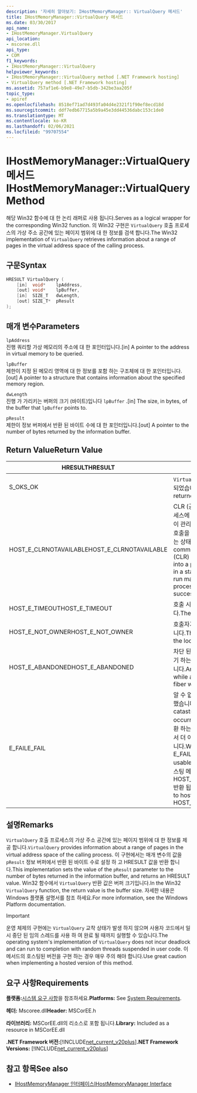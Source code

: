 ```yaml
---
description: '자세히 알아보기: IHostMemoryManager:: VirtualQuery 메서드'
title: IHostMemoryManager::VirtualQuery 메서드
ms.date: 03/30/2017
api_name:
- IHostMemoryManager.VirtualQuery
api_location:
- mscoree.dll
api_type:
- COM
f1_keywords:
- IHostMemoryManager::VirtualQuery
helpviewer_keywords:
- IHostMemoryManager::VirtualQuery method [.NET Framework hosting]
- VirtualQuery method [.NET Framework hosting]
ms.assetid: 757af1e6-b9e8-49e7-b5db-342be3aa205f
topic_type:
- apiref
ms.openlocfilehash: 8518ef71ad7d493fa04d4e2321f1f90ef8ecd18d
ms.sourcegitcommit: ddf7edb67715a5b9a45e3dd44536dabc153c1de0
ms.translationtype: MT
ms.contentlocale: ko-KR
ms.lasthandoff: 02/06/2021
ms.locfileid: "99707554"
---
```

# <a name="ihostmemorymanagervirtualquery-method"></a><span data-ttu-id="2f372-103">IHostMemoryManager::VirtualQuery 메서드</span><span class="sxs-lookup"><span data-stu-id="2f372-103">IHostMemoryManager::VirtualQuery Method</span></span>

<span data-ttu-id="2f372-104">해당 Win32 함수에 대 한 논리 래퍼로 사용 됩니다.</span><span class="sxs-lookup"><span data-stu-id="2f372-104">Serves as a logical wrapper for the corresponding Win32 function.</span></span> <span data-ttu-id="2f372-105">의 Win32 구현은 `VirtualQuery` 호출 프로세스의 가상 주소 공간에 있는 페이지 범위에 대 한 정보를 검색 합니다.</span><span class="sxs-lookup"><span data-stu-id="2f372-105">The Win32 implementation of `VirtualQuery` retrieves information about a range of pages in the virtual address space of the calling process.</span></span>  
  
## <a name="syntax"></a><span data-ttu-id="2f372-106">구문</span><span class="sxs-lookup"><span data-stu-id="2f372-106">Syntax</span></span>  
  
```cpp  
HRESULT VirtualQuery (  
    [in]  void*    lpAddress,  
    [out] void*    lpBuffer,  
    [in]  SIZE_T   dwLength,  
    [out] SIZE_T*  pResult  
);  
```  
  
## <a name="parameters"></a><span data-ttu-id="2f372-107">매개 변수</span><span class="sxs-lookup"><span data-stu-id="2f372-107">Parameters</span></span>  

 `lpAddress`  
 <span data-ttu-id="2f372-108">진행 쿼리할 가상 메모리의 주소에 대 한 포인터입니다.</span><span class="sxs-lookup"><span data-stu-id="2f372-108">[in] A pointer to the address in virtual memory to be queried.</span></span>  
  
 `lpBuffer`  
 <span data-ttu-id="2f372-109">제한이 지정 된 메모리 영역에 대 한 정보를 포함 하는 구조체에 대 한 포인터입니다.</span><span class="sxs-lookup"><span data-stu-id="2f372-109">[out] A pointer to a structure that contains information about the specified memory region.</span></span>  
  
 `dwLength`  
 <span data-ttu-id="2f372-110">진행 가 가리키는 버퍼의 크기 (바이트)입니다 `lpBuffer` .</span><span class="sxs-lookup"><span data-stu-id="2f372-110">[in] The size, in bytes, of the buffer that `lpBuffer` points to.</span></span>  
  
 `pResult`  
 <span data-ttu-id="2f372-111">제한이 정보 버퍼에서 반환 된 바이트 수에 대 한 포인터입니다.</span><span class="sxs-lookup"><span data-stu-id="2f372-111">[out] A pointer to the number of bytes returned by the information buffer.</span></span>  
  
## <a name="return-value"></a><span data-ttu-id="2f372-112">Return Value</span><span class="sxs-lookup"><span data-stu-id="2f372-112">Return Value</span></span>  
  
|<span data-ttu-id="2f372-113">HRESULT</span><span class="sxs-lookup"><span data-stu-id="2f372-113">HRESULT</span></span>|<span data-ttu-id="2f372-114">설명</span><span class="sxs-lookup"><span data-stu-id="2f372-114">Description</span></span>|  
|-------------|-----------------|  
|<span data-ttu-id="2f372-115">S_OK</span><span class="sxs-lookup"><span data-stu-id="2f372-115">S_OK</span></span>|<span data-ttu-id="2f372-116">`VirtualQuery` 성공적으로 반환 되었습니다.</span><span class="sxs-lookup"><span data-stu-id="2f372-116">`VirtualQuery` returned successfully.</span></span>|  
|<span data-ttu-id="2f372-117">HOST_E_CLRNOTAVAILABLE</span><span class="sxs-lookup"><span data-stu-id="2f372-117">HOST_E_CLRNOTAVAILABLE</span></span>|<span data-ttu-id="2f372-118">CLR (공용 언어 런타임)이 프로세스에 로드 되지 않았거나 CLR이 관리 코드를 실행할 수 없거나 호출을 성공적으로 처리할 수 없는 상태에 있습니다.</span><span class="sxs-lookup"><span data-stu-id="2f372-118">The common language runtime (CLR) has not been loaded into a process, or the CLR is in a state in which it cannot run managed code or process the call successfully.</span></span>|  
|<span data-ttu-id="2f372-119">HOST_E_TIMEOUT</span><span class="sxs-lookup"><span data-stu-id="2f372-119">HOST_E_TIMEOUT</span></span>|<span data-ttu-id="2f372-120">호출 시간이 초과 되었습니다.</span><span class="sxs-lookup"><span data-stu-id="2f372-120">The call timed out.</span></span>|  
|<span data-ttu-id="2f372-121">HOST_E_NOT_OWNER</span><span class="sxs-lookup"><span data-stu-id="2f372-121">HOST_E_NOT_OWNER</span></span>|<span data-ttu-id="2f372-122">호출자가 잠금을 소유 하지 않습니다.</span><span class="sxs-lookup"><span data-stu-id="2f372-122">The caller does not own the lock.</span></span>|  
|<span data-ttu-id="2f372-123">HOST_E_ABANDONED</span><span class="sxs-lookup"><span data-stu-id="2f372-123">HOST_E_ABANDONED</span></span>|<span data-ttu-id="2f372-124">차단 된 스레드나 파이버에서 대기 하는 동안 이벤트를 취소 했습니다.</span><span class="sxs-lookup"><span data-stu-id="2f372-124">An event was canceled while a blocked thread or fiber was waiting on it.</span></span>|  
|<span data-ttu-id="2f372-125">E_FAIL</span><span class="sxs-lookup"><span data-stu-id="2f372-125">E_FAIL</span></span>|<span data-ttu-id="2f372-126">알 수 없는 치명적인 오류가 발생 했습니다.</span><span class="sxs-lookup"><span data-stu-id="2f372-126">An unknown catastrophic failure occurred.</span></span> <span data-ttu-id="2f372-127">메서드가 E_FAIL 반환 하는 경우 해당 프로세스 내에서 더 이상 CLR을 사용할 수 없습니다.</span><span class="sxs-lookup"><span data-stu-id="2f372-127">When a method returns E_FAIL, the CLR is no longer usable within the process.</span></span> <span data-ttu-id="2f372-128">호스팅 메서드를 이후에 호출 하면 HOST_E_CLRNOTAVAILABLE 반환 됩니다.</span><span class="sxs-lookup"><span data-stu-id="2f372-128">Subsequent calls to hosting methods return HOST_E_CLRNOTAVAILABLE.</span></span>|  
  
## <a name="remarks"></a><span data-ttu-id="2f372-129">설명</span><span class="sxs-lookup"><span data-stu-id="2f372-129">Remarks</span></span>  

 <span data-ttu-id="2f372-130">`VirtualQuery` 호출 프로세스의 가상 주소 공간에 있는 페이지 범위에 대 한 정보를 제공 합니다.</span><span class="sxs-lookup"><span data-stu-id="2f372-130">`VirtualQuery` provides information about a range of pages in the virtual address space of the calling process.</span></span> <span data-ttu-id="2f372-131">이 구현에서는 매개 변수의 값을 `pResult` 정보 버퍼에서 반환 된 바이트 수로 설정 하 고 HRESULT 값을 반환 합니다.</span><span class="sxs-lookup"><span data-stu-id="2f372-131">This implementation sets the value of the `pResult` parameter to the number of bytes returned in the information buffer, and returns an HRESULT value.</span></span> <span data-ttu-id="2f372-132">Win32 함수에서 `VirtualQuery` 반환 값은 버퍼 크기입니다.</span><span class="sxs-lookup"><span data-stu-id="2f372-132">In the Win32 `VirtualQuery` function, the return value is the buffer size.</span></span> <span data-ttu-id="2f372-133">자세한 내용은 Windows 플랫폼 설명서를 참조 하세요.</span><span class="sxs-lookup"><span data-stu-id="2f372-133">For more information, see the Windows Platform documentation.</span></span>  
  
> [!IMPORTANT]
> <span data-ttu-id="2f372-134">운영 체제의 구현에는 `VirtualQuery` 교착 상태가 발생 하지 않으며 사용자 코드에서 일시 중단 된 임의 스레드를 사용 하 여 완료 될 때까지 실행할 수 있습니다.</span><span class="sxs-lookup"><span data-stu-id="2f372-134">The operating system's implementation of `VirtualQuery` does not incur deadlock and can run to completion with random threads suspended in user code.</span></span> <span data-ttu-id="2f372-135">이 메서드의 호스팅된 버전을 구현 하는 경우 매우 주의 해야 합니다.</span><span class="sxs-lookup"><span data-stu-id="2f372-135">Use great caution when implementing a hosted version of this method.</span></span>  
  
## <a name="requirements"></a><span data-ttu-id="2f372-136">요구 사항</span><span class="sxs-lookup"><span data-stu-id="2f372-136">Requirements</span></span>  

 <span data-ttu-id="2f372-137">**플랫폼:**[시스템 요구 사항](../../get-started/system-requirements.md)을 참조하세요.</span><span class="sxs-lookup"><span data-stu-id="2f372-137">**Platforms:** See [System Requirements](../../get-started/system-requirements.md).</span></span>  
  
 <span data-ttu-id="2f372-138">**헤더:** Mscoree.dll</span><span class="sxs-lookup"><span data-stu-id="2f372-138">**Header:** MSCorEE.h</span></span>  
  
 <span data-ttu-id="2f372-139">**라이브러리:** MSCorEE.dll의 리소스로 포함 됩니다.</span><span class="sxs-lookup"><span data-stu-id="2f372-139">**Library:** Included as a resource in MSCorEE.dll</span></span>  
  
 <span data-ttu-id="2f372-140">**.NET Framework 버전:**[!INCLUDE[net_current_v20plus](../../../../includes/net-current-v20plus-md.md)]</span><span class="sxs-lookup"><span data-stu-id="2f372-140">**.NET Framework Versions:** [!INCLUDE[net_current_v20plus](../../../../includes/net-current-v20plus-md.md)]</span></span>  
  
## <a name="see-also"></a><span data-ttu-id="2f372-141">참고 항목</span><span class="sxs-lookup"><span data-stu-id="2f372-141">See also</span></span>

- [<span data-ttu-id="2f372-142">IHostMemoryManager 인터페이스</span><span class="sxs-lookup"><span data-stu-id="2f372-142">IHostMemoryManager Interface</span></span>](ihostmemorymanager-interface.md)
